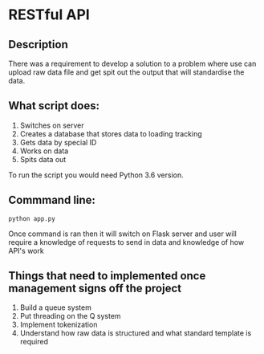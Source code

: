 # RESTful API

## Description
There was a requirement to develop a solution to a problem where use can upload raw data file and get spit out the output that will standardise the data. 

## What script does:
1. Switches on server
2. Creates a database that stores data to loading tracking
3. Gets data by special ID
4. Works on data
5. Spits data out


To run the script you would need Python 3.6 version.

## Commmand line:
```
python app.py
```

Once command is ran then it will switch on Flask server and user will require a knowledge of requests to send in data and knowledge of how API's work

## Things that need to implemented once management signs off the project
1. Build a queue system
2. Put threading on the Q system
3. Implement tokenization
4. Understand how raw data is structured and what standard template is required

